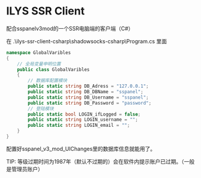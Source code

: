 # ILYS SSR Client
配合sspanelv3mod的一个SSR电脑端的客户端（C#）

在 .\ilys-ssr-client-csharp\shadowsocks-csharp\Program.cs 里面

```C#
namespace GlobalVaribles
{
    // 全局变量申明位置
    public class GlobalVaribles
    {
        // 数据库配置模块
        public static string DB_Adress = "127.0.0.1";
        public static string DB_DBName = "sspanel";
        public static string DB_Username = "sspanel";
        public static string DB_Password = "password";
        // 登陆模块
        public static bool LOGIN_ifLogged = false;
        public static string LOGIN_username = "";
        public static string LOGIN_email = "";
    }
}
```

配置好sspanel_v3_mod_UIChanges里的数据库信息就能用了。

TIP:
等级过期时间为1987年（默认不过期的）会在软件内提示账户已过期。（一般是管理员账户）
